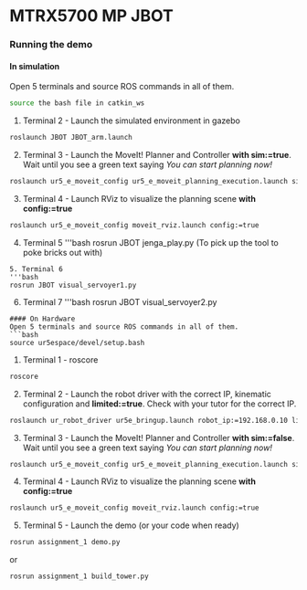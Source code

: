 # MTRX5700 MP JBOT
### Running the demo
#### In simulation
Open 5 terminals and source ROS commands in all of them.
```bash
source the bash file in catkin_ws
```
1. Terminal 2 - Launch the simulated environment in gazebo
```bash
roslaunch JBOT JBOT_arm.launch
```
2. Terminal 3 - Launch the MoveIt! Planner and Controller **with sim:=true**. Wait until you see a green text saying *You can start planning now!*
```bash
roslaunch ur5_e_moveit_config ur5_e_moveit_planning_execution.launch sim:=true
```
3. Terminal 4 - Launch RViz to visualize the planning scene **with config:=true**
```bash
roslaunch ur5_e_moveit_config moveit_rviz.launch config:=true
```
4. Terminal 5
'''bash
rosrun JBOT jenga_play.py (To pick up the tool to poke bricks out with)
```
5. Terminal 6
'''bash
rosrun JBOT visual_servoyer1.py 
```
6. Terminal 7
'''bash
rosrun JBOT visual_servoyer2.py 
```
#### On Hardware
Open 5 terminals and source ROS commands in all of them.
```bash
source ur5espace/devel/setup.bash
```
1. Terminal 1 - roscore
```bash
roscore
```
2. Terminal 2 - Launch the robot driver with the correct IP, kinematic configuration and **limited:=true**. Check with your tutor for the correct IP.
```bash
roslaunch ur_robot_driver ur5e_bringup.launch robot_ip:=192.168.0.10 limited:=true kinematics_config:=~/ur5espace/src/universal_robot/ur_e_description/config/ur5e_calib.yaml
```
3. Terminal 3 - Launch the MoveIt! Planner and Controller **with sim:=false**. Wait until you see a green text saying *You can start planning now!*
```bash
roslaunch ur5_e_moveit_config ur5_e_moveit_planning_execution.launch sim:=false
```
4. Terminal 4 - Launch RViz to visualize the planning scene **with config:=true**
```bash
roslaunch ur5_e_moveit_config moveit_rviz.launch config:=true
```
5. Terminal 5 - Launch the demo (or your code when ready)
```bash
rosrun assignment_1 demo.py
```
or
```bash
rosrun assignment_1 build_tower.py
```


